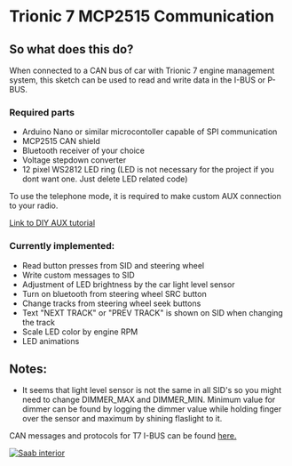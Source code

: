 # Trionic 7 MCP2515 Communication

## So what does this do?

When connected to a CAN bus of car with Trionic 7 engine management system, this sketch can be used to read and write data
in the I-BUS or P-BUS.

### Required parts

- Arduino Nano or similar microcontoller capable of SPI communication
- MCP2515 CAN shield
- Bluetooth receiver of your choice
- Voltage stepdown converter
- 12 pixel WS2812 LED ring (LED is not necessary for the project if you dont want one. Just delete LED related code)

To use the telephone mode, it is required to make custom AUX connection to your radio.

[Link to DIY AUX tutorial](http://saabworld.net/showthread.php?t=28000)

### Currently implemented:

- Read button presses from SID and steering wheel
- Write custom messages to SID
- Adjustment of LED brightness by the car light level sensor
- Turn on bluetooth from steering wheel SRC button
- Change tracks from steering wheel seek buttons
- Text "NEXT TRACK" or "PREV TRACK" is shown on SID when changing the track
- Scale LED color by engine RPM
- LED animations

## Notes:

- It seems that light level sensor is not the same in all SID's so you might need to change DIMMER_MAX and DIMMER_MIN.
  Minimum value for dimmer can be found by logging the dimmer value while holding finger over the sensor and maximum by shining flaslight to it.

CAN messages and protocols for T7 I-BUS can be found [here.](http://pikkupossu.1g.fi/tomi/projects/i-bus/i-bus.html)

[![Saab interior](http://img.youtube.com/vi/v_cQQGTZ-Sc/0.jpg)](http://www.youtube.com/watch?v=v_cQQGTZ-Sc "Saab bluetooth")
